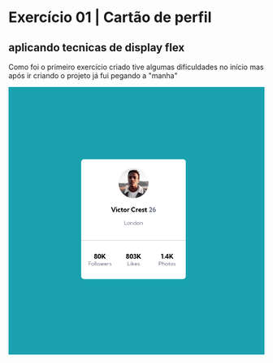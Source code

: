 # Exercício 01 | Cartão de perfil

## aplicando tecnicas de display flex

Como foi o primeiro exercício criado tive algumas dificuldades no início mas após ir criando o projeto já fui pegando a "manha"


<img src="./src/images/final.png" alt="imagem de resultado final do exercício">